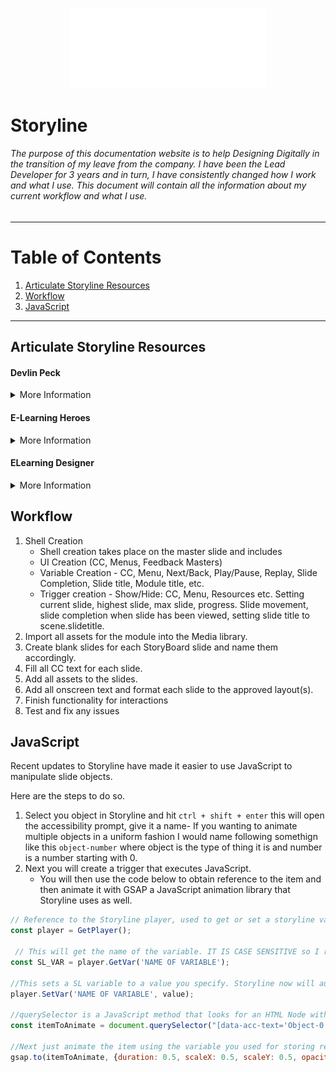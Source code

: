 <p align="center"><img src="../assets/ddinc-logo-white.svg" style="width: 33vw"></p>

# Storyline

###### The purpose of this documentation website is to help Designing Digitally in the transition of my leave from the company. I have been the Lead Developer for 3 years and in turn, I have consistently changed how I work and what I use. This document will contain all the information about my current workflow and what I use. 

----

# Table of Contents

1. [Articulate Storyline Resources](#storyline)
2. [Workflow](#workflow)
3. [JavaScript](#JavaScript)

---

## Articulate Storyline Resources <a name="storyline" ></a>

#### Devlin Peck
<details>
<summary>More Information</summary>

Devlin Peck is a popular Articulate Storyline developer, he has a [website](https://www.devlinpeck.com/tutorials) with several useful tutorials.

</details>

#### E-Learning Heroes
<details>
<summary>More Information</summary>

E-Learning Heroes is the community built around Articulate Storyline. There are always good forums of people asking for help with valuable answers being provided. There is also a weekly [Storyline challenge](https://community.articulate.com/hubs/e-learning-challenges) where a challenge is posted and the community will post there submissions, its a great way to see new ways one how someone would do something.

</details>

#### ELearning Designer
<details>
<summary>More Information</summary>

[E-Learning Designer](https://elearningdesigner.com/) is another Storyline Developer who uploads templates, their completed E-Learning Hero Challenges and a few other things.

</details>

## Workflow <a name="workflow"></a>
1. Shell Creation
	- Shell creation takes place on the master slide and includes
	- UI Creation (CC, Menus, Feedback Masters)
	- Variable Creation - CC, Menu, Next/Back, Play/Pause, Replay, Slide Completion, Slide title, Module title, etc.
	- Trigger creation - Show/Hide: CC, Menu, Resources etc. Setting current slide, highest slide, max slide, progress. Slide movement, slide completion when slide has been viewed, setting slide title to scene.slidetitle.
2. Import all assets for the module into the Media library. 
3. Create blank slides for each StoryBoard slide and name them accordingly.
4. Fill all CC text for each slide.
5. Add all assets to the slides.
6. Add all onscreen text and format each slide to the approved layout(s).
7. Finish functionality for interactions
8. Test and fix any issues

## JavaScript <a name="JavaScript"></a>
Recent updates to Storyline have made it easier to use JavaScript to manipulate slide objects. 

Here are the steps to do so.

1. Select you object in Storyline and hit `ctrl + shift + enter` this will open the accessibility prompt, give it a name- If you wanting to animate multiple objects in a uniform fashion I would name following somethign like this `object-number` where object is the type of thing it is and number is a number starting with 0.
2. Next you will create a trigger that executes JavaScript.
	-	You will then use the code below to obtain reference to the item and then animate it with GSAP a JavaScript animation library that Storyline uses as well.
```JavaScript
// Reference to the Storyline player, used to get or set a storyline variable.
const player = GetPlayer(); 

 // This will get the name of the variable. IT IS CASE SENSITIVE so I recommend you copy it from the variables panel.
const SL_VAR = player.GetVar('NAME OF VARIABLE');

//This sets a SL variable to a value you specify. Storyline now will auto depict the variable type you are setting and if it translatable it will translate it to the correct type. Ex: SL_VARIABLE is string but you pass a number of 120- That can be translated into a string. 
player.SetVar('NAME OF VARIABLE', value); 

//querySelector is a JavaScript method that looks for an HTML Node with the value you passed as a parameter. In this case we are looking for the property data-acc-text which is a value that is set when the accessibility text is filled. So we now have access to the item we wanted.
const itemToAnimate = document.querySelector("[data-acc-text='Object-0']"); 

//Next just animate the item using the variable you used for storing reference. You can visit GSAP's documentation to get a better understanding of what all you can do. 
gsap.to(itemToAnimate, {duration: 0.5, scaleX: 0.5, scaleY: 0.5, opacity: 1});
```